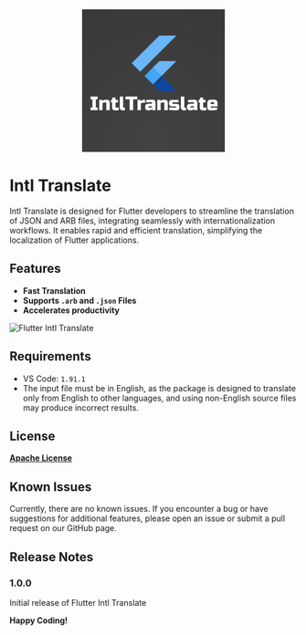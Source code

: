 <div align="center"> <a href="https://github.com/ebel-frank/intl_translate"><img src="assets/intl_logo.png" width="250" title="Flutter Snippets" alt="Flutter Intl Translate"></a></div>

# Intl Translate

Intl Translate is designed for Flutter developers to streamline the translation of JSON and ARB files, integrating seamlessly with internationalization workflows. It enables rapid and efficient translation, simplifying the localization of Flutter applications.

## Features

- **Fast Translation**
- **Supports `.arb` and `.json` Files**
- **Accelerates productivity**

![Flutter Intl Translate](https://github.com/user-attachments/assets/a033e0f3-c785-4cd9-9351-a133e8a4f4b1)

## Requirements

- VS Code: `1.91.1`
- The input file must be in English, as the package is designed to translate only from English to other languages, and using non-English source files may produce incorrect results.

## License

**[Apache License](https://github.com/ebel-frank/intl_translate/blob/main/LICENSE)**

## Known Issues

Currently, there are no known issues. If you encounter a bug or have suggestions for additional features, please open an issue or submit a pull request on our GitHub page.

## Release Notes

### 1.0.0

Initial release of Flutter Intl Translate

**Happy Coding!**
